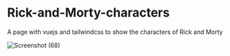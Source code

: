 
# Rick-and-Morty-characters
A page with vuejs and tailwindcss to show the characters of Rick and Morty


![Screenshot (68)](https://user-images.githubusercontent.com/39973541/72225569-8bc8a780-358f-11ea-86d8-400412a0a1c0.png)

